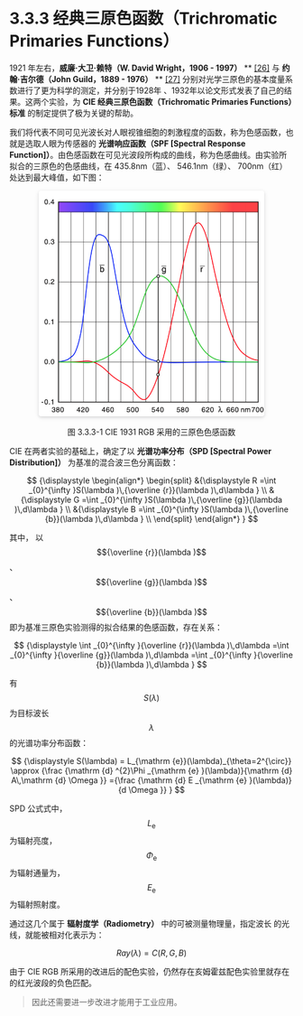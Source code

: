 
# 3.3.3 经典三原色函数（Trichromatic Primaries Functions）

1921 年左右，**威廉·大卫·赖特（W. David Wright，1906 - 1997）** ** [\[26\]][ref] 与 **约翰·吉尔德（John Guild，1889 - 1976）** ** [\[27\]][ref] 分别对光学三原色的基本度量系数进行了更为科学的测定，并分别于1928年 、1932年以论文形式发表了自己的结果。这两个实验，为 **CIE 经典三原色函数（Trichromatic Primaries Functions）标准** 的制定提供了极为关键的帮助。

我们将代表不同可见光波长对人眼视锥细胞的刺激程度的函数，称为色感函数，也就是选取人眼为传感器的 **光谱响应函数（SPF [Spectral Response Function]）**。由色感函数在可见光波段所构成的曲线，称为色感曲线。由实验所拟合的三原色的色感曲线，在 435.8nm（蓝）、 546.1nm（绿）、 700nm（红）处达到最大峰值，如下图：

<center>
<figure>
   <img style="border-radius: 0.3125em;
      box-shadow: 0 2px 4px 0 rgba(34,36,38,.12),0 2px 10px 0 rgba(34,36,38,.08);" 
      width = "400" height = "400"
      src="../../Pictures/CIE%201931%20RGB%20cmf.png" alt="">
   <figcaption>
      <p>图 3.3.3-1 CIE 1931 RGB 采用的三原色色感函数</p>
   </figcaption>
</figure>
</center>

CIE 在两者实验的基础上，确定了以 **光谱功率分布（SPD [Spectral Power Distribution]）** 为基准的混合波三色分离函数：

$$
{\displaystyle 
 \begin{align*}
 \begin{split} 
   &{\displaystyle R =\int _{0}^{\infty }S(\lambda )\,{\overline {r}}(\lambda )\,d\lambda  } \\
   &{\displaystyle G =\int _{0}^{\infty }S(\lambda )\,{\overline {g}}(\lambda )\,d\lambda  } \\
   &{\displaystyle B =\int _{0}^{\infty }S(\lambda )\,{\overline {b}}(\lambda )\,d\lambda  } \\
 \end{split}
 \end{align*}
}
$$

其中，
以 $${\overline {r}}(\lambda )$$ 、 $${\overline {g}}(\lambda )$$ 、 $${\overline {b}}(\lambda )$$ 即为基准三原色实验测得的拟合结果的色感函数，存在关系： 

$$
{\displaystyle \int _{0}^{\infty }{\overline {r}}(\lambda )\,d\lambda 
  =\int _{0}^{\infty }{\overline {g}}(\lambda )\,d\lambda 
  =\int _{0}^{\infty }{\overline {b}}(\lambda )\,d\lambda 
}
$$

有 $$S(\lambda )$$ 为目标波长 $$\lambda$$ 的光谱功率分布函数：

$$
{\displaystyle S(\lambda) = L_{\mathrm {e}}(\lambda)_{\theta=2^{\circ}}
                      \approx {\frac {\mathrm {d} ^{2}\Phi _{\mathrm {e} }(\lambda)}{\mathrm {d} A\,\mathrm {d} \Omega }}
                      ={\frac {\mathrm {d} E _{\mathrm {e} }(\lambda)}{d \Omega }}
                   }
$$

SPD 公式式中，$$L_{\mathrm {e}}$$ 为辐射亮度， $$\Phi _{\mathrm {e}}$$ 为辐射通量为， $$E _{\mathrm {e}}$$ 为辐射照射度。

通过这几个属于 **辐射度学（Radiometry）** 中的可被测量物理量，指定波长  的光线，就能被相对化表示为：

$$
Ray(\lambda)= C(R,G,B)
$$

由于 CIE RGB 所采用的改进后的配色实验，仍然存在亥姆霍兹配色实验里就存在的红光波段的负色匹配。

>因此还需要进一步改进才能用于工业应用。


[ref]: References_3.md